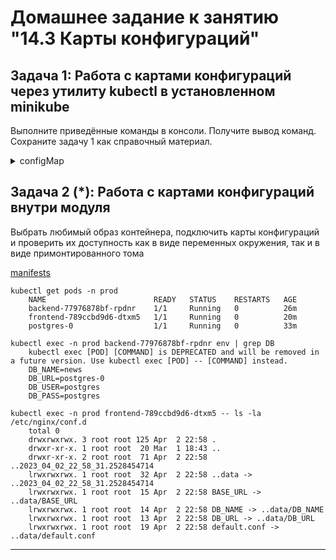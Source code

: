 # Домашнее задание к занятию "14.3 Карты конфигураций"

## Задача 1: Работа с картами конфигураций через утилиту kubectl в установленном minikube

Выполните приведённые команды в консоли. Получите вывод команд. Сохраните
задачу 1 как справочный материал.

<details>
<summary> configMap </summary>

### Как создать карту конфигураций?

```shell
kubectl create configmap nginx-config --from-file=nginx.conf
kubectl create configmap domain --from-literal=name=netology.ru
```

### Как просмотреть список карт конфигураций?

```shell
kubectl get configmaps
kubectl get configmap
```

### Как просмотреть карту конфигурации?

```shel
kubectl get configmap nginx-config
kubectl describe configmap domain
```

### Как получить информацию в формате YAML и/или JSON?

```shell
kubectl get configmap nginx-config -o yaml
kubectl get configmap domain -o json
```

### Как выгрузить карту конфигурации и сохранить его в файл?

```shell
kubectl get configmaps -o json > configmaps.json
kubectl get configmap nginx-config -o yaml > nginx-config.yml
```

### Как удалить карту конфигурации?

```shell
kubectl delete configmap nginx-config
```

### Как загрузить карту конфигурации из файла?

```shell
kubectl apply -f nginx-config.yml
```

</details>

## Задача 2 (*): Работа с картами конфигураций внутри модуля

Выбрать любимый образ контейнера, подключить карты конфигураций и проверить
их доступность как в виде переменных окружения, так и в виде примонтированного
тома

[manifests](./manifests)

```shell
kubectl get pods -n prod
    NAME                        READY   STATUS    RESTARTS   AGE
    backend-77976878bf-rpdnr    1/1     Running   0          26m
    frontend-789ccbd9d6-dtxm5   1/1     Running   0          20m
    postgres-0                  1/1     Running   0          33m

kubectl exec -n prod backend-77976878bf-rpdnr env | grep DB
    kubectl exec [POD] [COMMAND] is DEPRECATED and will be removed in a future version. Use kubectl exec [POD] -- [COMMAND] instead.
    DB_NAME=news
    DB_URL=postgres-0
    DB_USER=postgres
    DB_PASS=postgres

kubectl exec -n prod frontend-789ccbd9d6-dtxm5 -- ls -la /etc/nginx/conf.d
    total 0
    drwxrwxrwx. 3 root root 125 Apr  2 22:58 .
    drwxr-xr-x. 1 root root  20 Mar  1 18:43 ..
    drwxr-xr-x. 2 root root  71 Apr  2 22:58 ..2023_04_02_22_58_31.2528454714
    lrwxrwxrwx. 1 root root  32 Apr  2 22:58 ..data -> ..2023_04_02_22_58_31.2528454714
    lrwxrwxrwx. 1 root root  15 Apr  2 22:58 BASE_URL -> ..data/BASE_URL
    lrwxrwxrwx. 1 root root  14 Apr  2 22:58 DB_NAME -> ..data/DB_NAME
    lrwxrwxrwx. 1 root root  13 Apr  2 22:58 DB_URL -> ..data/DB_URL
    lrwxrwxrwx. 1 root root  19 Apr  2 22:58 default.conf -> ..data/default.conf
```

---
